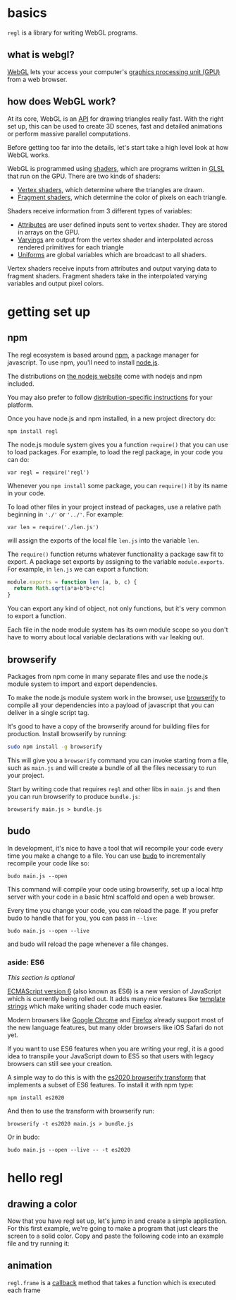 # basics
`regl` is a library for writing WebGL programs.

## what is webgl?
[WebGL](https://www.khronos.org/webgl/) lets your access your computer's [graphics processing unit (GPU)](https://en.wikipedia.org/wiki/Graphics_processing_unit) from a web browser.

## how does WebGL work?
At its core, WebGL is an [API](https://en.wikipedia.org/wiki/Application_programming_interface) for drawing triangles really fast.  With the right set up, this can be used to create 3D scenes, fast and detailed animations or perform massive parallel computations.

Before getting too far into the details, let's start take a high level look at how WebGL works.

WebGL is programmed using [shaders](https://en.wikipedia.org/wiki/Shader), which are programs written in [GLSL](https://www.opengl.org/documentation/glsl/) that run on the GPU.  There are two kinds of shaders:

* [Vertex shaders](https://www.opengl.org/wiki/Vertex_Shader), which determine where the triangles are drawn.
* [Fragment shaders](https://www.opengl.org/wiki/Fragment_Shader), which determine the color of pixels on each triangle.

Shaders receive information from 3 different types of variables:

* [Attributes](https://www.opengl.org/wiki/Vertex_Shader#Inputs) are user defined inputs sent to vertex shader.  They are stored in arrays on the GPU.
* [Varyings](https://www.opengl.org/sdk/docs/tutorials/ClockworkCoders/varying.php) are output from the vertex shader and interpolated across rendered primitives for each triangle
* [Uniforms](https://www.opengl.org/wiki/Uniform_(GLSL)) are global variables which are broadcast to all shaders.

Vertex shaders receive inputs from attributes and output varying data to fragment shaders.  Fragment shaders take in the interpolated varying variables and output pixel colors.

<script>
var regl = require('regl')()
var text = require('./tuts/text.js')(regl)

regl.container.style.width = '100%'
regl.container.style.height = '200px'

var box = regl({
  vert: `
  precision mediump float;
  uniform vec2 scale, translate;
  attribute vec2 position;
  void main () {
    gl_Position = vec4(scale * position + translate, 0.5, 1);
  }
  `,

  frag: `
  precision mediump float;
  uniform vec4 color;
  void main () {
    gl_FragColor = color;
  }
  `,

  attributes: {
    position: [
      [-1, -1],
      [-1, 1],
      [1, -1],
      [1, -1],
      [-1, 1],
      [1, 1]
    ]
  },

  uniforms: {
    color: regl.prop('color'),
    translate: regl.prop('translate'),
    scale: regl.prop('scale')
  },

  count: 6
})

const arrow = regl({
  vert: `
  precision mediump float;
  uniform vec2 scale, translate;
  attribute vec2 position;
  varying float phase;
  void main () {
    phase = -position.x;
    gl_Position = vec4(scale * position + translate, 0.5, 1);
  }
  `,

  frag: `
  precision mediump float;
  uniform vec4 color;
  uniform float time;
  varying float phase;
  void main () {
    gl_FragColor = vec4(sqrt(
      mix(color.xyz, vec3(0, 0, 0.5), (0.5 + 0.5 * cos(time + 12.0 * phase)))), 1.0);
  }
  `,

  attributes: {
    position: [
      [-1, -1],
      [-1, 1],
      [1, -1],
      [1, -1],
      [-1, 1],
      [1, 1],
      [1, 2],
      [1, -2],
      [2, 0]
    ]
  },

  uniforms: {
    color: regl.prop('color'),
    translate: regl.prop('translate'),
    scale: regl.prop('scale'),
    time: ({tick}) => 0.2 * tick
  },

  count: 9
})

const drawPolygon = regl({
  vert: `
  precision mediump float;
  uniform vec2 scale, offset;
  uniform float angle;
  attribute vec2 position;
  attribute vec3 color;
  varying vec3 fragColor;
  void main () {
    fragColor = color;
    gl_Position = vec4(scale * vec2(
      cos(angle) * position.x - sin(angle) * position.y,
      sin(angle) * position.x + cos(angle) * position.y) + offset, 0, 1);
    gl_PointSize = 8.0;
  }
  `,

  frag: `
  precision mediump float;
  uniform float intensity;
  varying vec3 fragColor;
  void main () {
    gl_FragColor = vec4(sqrt(fragColor + intensity), 1);
  }
  `,

  attributes: {
    color: [
      [1, 0, 0],
      [0, 1, 0],
      [0, 0, 1]
    ],
    position: [
      [1, 0],
      [0, 1],
      [-1, -1]
    ]
  },

  uniforms: {
    scale: regl.prop('scale'),
    offset: regl.prop('translate'),
    angle: regl.prop('angle'),
    intensity: regl.prop('intensity')
  },

  count: 3,

  primitive: regl.prop('primitive')
})

regl.frame(({viewportWidth, viewportHeight, tick}) => {
  regl.clear({
    depth: 1
  })

  const aspect = viewportWidth / viewportHeight

  let angle = 0.005 * tick
  angle = 2.0 * Math.PI * (angle - Math.floor(angle))

  const intensity = 0.25 * (1.0 + Math.sin(0.01 * tick))

  box([
  {
    translate: [-0.8, 0],
    scale: [0.15, 0.15 * aspect],
    color: [0.8, 0.8, 0.8, 1]
  }, {
    translate: [0, 0],
    scale: [0.15, 0.15 * aspect],
    color: [0.8, 0.8, 0.8, 1]
  }, {
    translate: [0.8, 0],
    scale: [0.15, 0.15 * aspect],
    color: [0.8, 0.8, 0.8, 1]
  }])

  drawPolygon([{
    translate: [-0.8, 0],
    angle: 0,
    scale: [0.1, 0.1 * aspect],
    primitive: 'points',
    intensity: 0
  }, {
    translate: [0, 0],
    angle,
    scale: [0.1, 0.1 * aspect],
    primitive: 'points',
    intensity: 0
  }, {
    translate: [0, 0],
    angle,
    scale: [0.1, 0.1 * aspect],
    primitive: 'line loop',
    intensity: 0
  }, {
    translate: [0.8, 0],
    angle,
    scale: [0.1, 0.1 * aspect],
    primitive: 'triangles',
    intensity: intensity
  }])

  arrow([{
    translate: [-0.48, 0],
    scale: [0.15, aspect * 0.03],
    color: [1, 0, 1, 1]
  }, {
    translate: [0.32, 0],
    scale: [0.15, aspect * 0.03],
    color: [0, 1, 1, 1]
  }])

  text('uniforms', [-0.1, 0.65], 0.05, [0, 0, 0, 1])
  text('{ angle: ' + angle.toFixed(4) + ',', [-0.3, 0.5], 0.05, [0, 0, 0, 1])
  text('intensity: ' + intensity.toFixed(4) + ' }', [0.01, 0.5], 0.05, [0, 0, 0, 1])
  text('attributes', [-0.9, -0.9], 0.05, [0, 0, 0, 1])
  text('vertex shader', [-0.6, -0.2 * aspect], 0.05, [0, 0, 0, 1])
  text('varying variables', [-0.17, -0.9], 0.05, [0, 0, 0, 1])
  text('fragment shader', [0.2, -0.2 * aspect], 0.05, [0, 0, 0, 1])
  text('pixels', [0.75, -0.9], 0.05, [0, 0, 0, 1])
})
</script>

# getting set up

## npm

The regl ecosystem is based around [npm](https://npmjs.com), a package manager
for javascript. To use npm, you'll need to install
[node.js](https://nodejs.org/).

The distributions on [the nodejs website](https://nodejs.org/en/download/) come
with nodejs and npm included.

You may also prefer to follow [distribution-specific
instructions](https://nodejs.org/en/download/package-manager/) for your platform.

Once you have node.js and npm installed, in a new project directory do:

```
npm install regl
```

The node.js module system gives you a function `require()` that you can use to
load packages. For example, to load the regl package, in your code you can do:

```
var regl = require('regl')
```

Whenever you `npm install` some package, you can `require()` it by its name in
your code.

To load other files in your project instead of packages, use a relative path
beginning in `'./'` or `'../'`. For example:

```
var len = require('./len.js')
```

will assign the exports of the local file `len.js` into the variable `len`.

The `require()` function returns whatever functionality a package saw fit to
export. A package set exports by assigning to the variable `module.exports`. For
example, in `len.js` we can export a function:

``` js
module.exports = function len (a, b, c) {
  return Math.sqrt(a*a+b*b+c*c)
}
```

You can export any kind of object, not only functions, but it's very common to
export a function.

Each file in the node module system has its own module scope so you don't have
to worry about local variable declarations with `var` leaking out.

## browserify

Packages from npm come in many separate files and use the node.js module system
to import and export dependencies.

To make the node.js module system work in the browser, use
[browserify](http://browserify.org) to compile all your dependencies into a
payload of javascript that you can deliver in a single script tag.

It's good to have a copy of the browserify around for building files for
production. Install browserify by running:

``` sh
sudo npm install -g browserify
```

This will give you a `browserify` command you can invoke starting from a file,
such as `main.js` and will create a bundle of all the files necessary to run
your project.

Start by writing code that requires `regl` and other libs in `main.js` and then
you can run browserify to produce  `bundle.js`:

```
browserify main.js > bundle.js
```

## budo

In development, it's nice to have a tool that will recompile your code every
time you make a change to a file. You can use
[budo](https://npmjs.com/package/budo) to incrementally recompile your code like
so:

```
budo main.js --open
```

This command will compile your code using browserify, set up a local http
server with your code in a basic html scaffold and open a web browser.

Every time you change your code, you can reload the page. If you prefer budo to
handle that for you, you can pass in `--live`:

```
budo main.js --open --live
```

and budo will reload the page whenever a file changes.

### aside: ES6

*This section is optional*

[ECMAScript version 6](http://es6-features.org/) (also known as ES6) is a new version of JavaScript which is currently being rolled out.  It adds many nice features like [template strings](https://developer.mozilla.org/en-US/docs/Web/JavaScript/Reference/Template_literals) which make writing shader code much easier.

Modern browsers like [Google Chrome](https://www.google.com/chrome/index.html) and [Firefox](https://www.mozilla.org/en-US/firefox/new/) already support most of the new language features, but many older browsers like iOS Safari do not yet.

If you want to use ES6 features when you are writing your regl, it is a good idea to transpile your JavaScript down to ES5 so that users with legacy browsers can still see your creation.

A simple way to do this is with the [es2020 browserify transform](https://github.com/yoshuawuyts/es2020) that implements a subset of ES6 features.  To install it with npm type:

```
npm install es2020
```

And then to use the transform with browserify run:

```
browserify -t es2020 main.js > bundle.js
```

Or in budo:

```
budo main.js --open --live -- -t es2020
```

# hello regl

## drawing a color

Now that you have regl set up, let's jump in and create a simple application.  For this first example, we're going to make a program that just clears the screen to a solid color.  Copy and paste the following code into an example file and try running it:

<script show>
// First we import regl and call the constructor
var regl = require('regl')()

// Then we hook a callback to draw the current frame
regl.frame(function () {
  // And in the frame loop we clear the screen color to magenta
  regl.clear({
    // This line determines the color of the screen.  It has 4 components:
    //  [red, green, blue, alpha]
    //
    // Each of these is a number between 0 and 1, where 0 = dark and 1 = light.
    // alpha is a special color controlling transparency.
    //
    color: [1, 0, 1, 1]
    //
    // Try changing these numbers in your program and see what happens!
  })
})
</script>

## animation
`regl.frame` is a [callback](https://en.wikipedia.org/wiki/Callback_%28computer_programming%29#JavaScript) method that takes a function which is executed each frame

<script show>
var regl = require('regl')()

regl.frame(function () {
  // Instead of magenta, we oscillate the color
  regl.clear({
    color: [0, 0.5 * (1.0 + Math.cos(Date.now() * 0.01)), 1, 1]
  })
})
</script>
